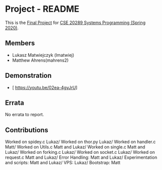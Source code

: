 # Project - README

This is the [Final Project] for [CSE 20289 Systems Programming (Spring 2020)].

## Members

- Lukasz Matwiejczyk (lmatwiej)
- Matthew Ahrens(mahrens2)

## Demonstration

- [ https://youtu.be/02ea-4gyJrU]

## Errata

No errata to report.

## Contributions

Worked on spidey.c Lukaz/
Worked on thor.py Lukaz/
Worked on handler.c Matt/
Worked on Utils.c Matt and Lukaz/
Worked on single.c Matt and Lukaz/
Worked on forking.c Lukaz/
Worked on socket.c Lukaz/
Worked on request.c Matt and Lukaz/
Error Handling: Matt and Lukaz/
Experimentation and scripts: Matt and Lukaz/
VPS: Lukaz/
Bootstrap: Matt


[Final Project]: https://www3.nd.edu/~pbui/teaching/cse.20289.sp20/project.html
[CSE 20289 Systems Programming (Spring 2020)]: https://www3.nd.edu/~pbui/teaching/cse.20289.sp20/
